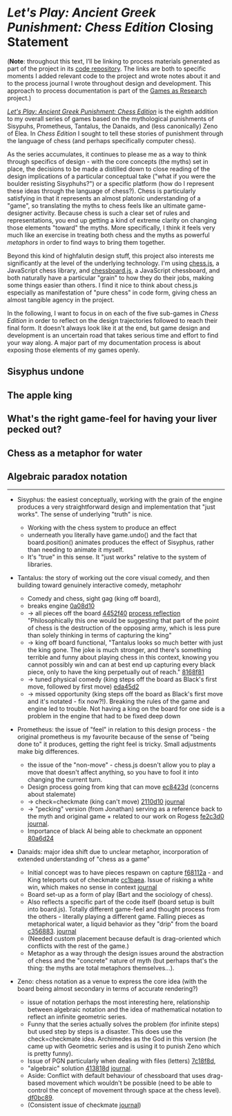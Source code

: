 # _Let's Play: Ancient Greek Punishment: Chess Edition_ Closing Statement

(__Note__: throughout this text, I’ll be linking to process materials generated as part of the project in its [code repository](https://github.com/pippinbarr/lets-play-ancient-greek-punishment-chess-edition/blob/master/process/README.md). The links are both to specific moments I added relevant code to the project and wrote notes about it and to the process journal I wrote throughout design and development. This approach to process documentation is part of the [Games as Research](https://gamesasresearch.com/) project.)

[_Let's Play: Ancient Greek Punishment: Chess Edition_](https://pippinbarr.github.io/lets-play-ancient-greek-punishment-chess-edition/) is the eighth addition to my overall series of games based on the mythological punishments of Sisypuhs, Prometheus, Tantalus, the Danaids, and (less canonically) Zeno of Elea. In _Chess Edition_ I sought to tell these stories of punishment through the language of chess (and perhaps specifically computer chess).

As the series accumulates, it continues to please me as a way to think through specifics of design - with the core concepts (the myths) set in place, the decisions to be made a distilled down to close reading of the design implications of a particular conceptual take ("what if you were the boulder resisting Sisyphuhs?") or a specific platform (how do I represent these ideas through the language of chess?). Chess is particularly satisfying in that it represents an almost platonic understanding of a "game", so translating the myths to chess feels like an ultimate game-designer activity. Because chess is such a clear set of rules and representations, you end up getting a kind of extreme clarity on changing those elements "toward" the myths. More specifically, I think it feels very much like an exercise in treating both chess and the myths as powerful _metaphors_ in order to find ways to bring them together.

Beyond this kind of highfalutin design stuff, this project also interests me significantly at the level of the underlying technology. I'm using [chess.js](https://github.com/jhlywa/chess.js), a JavaScript chess library, and [chessboard.js](https://chessboardjs.com/), a JavaScript chessboard, and both naturally have a particular "grain" to how they do their jobs, making some things easier than others. I find it nice to think about chess.js especially as manifestation of "pure chess" in code form, giving chess an almost tangible agency in the project.

In the following, I want to focus in on each of the five sub-games in _Chess Edition_ in order to reflect on the design trajectories followed to reach their final form. It doesn't always look like it at the end, but game design and development is an uncertain road that takes serious time and effort to find your way along. A major part of my documentation process is about exposing those elements of my games openly.

## Sisyphus undone

## The apple king

## What's the right game-feel for having your liver pecked out?

## Chess as a metaphor for water

## Algebraic paradox notation

---



- Sisyphus: the easiest conceptually, working with the grain of the engine produces a very straightforward design and implementation that "just works". The sense of underlying "truth" is nice.
  - Working with the chess system to produce an effect
  - underneath you literally have game.undo() and the fact that board.position() animates produces the effect of Sisyphus, rather than needing to animate it myself.
  - It's "true" in this sense. It "just works" relative to the system of libraries.

- Tantalus: the story of working out the core visual comedy, and then building toward genuinely interactive comedy, metaphohr
  - Comedy and chess, sight gag (king off board),
  - breaks engine [0a08d10](https://github.com/pippinbarr/lets-play-ancient-greek-punishment-chess-edition/commit/0a08d10ec76cd546afcdca85a014dd221adf6631)
  - -> all pieces off the board [4452f40](https://github.com/pippinbarr/lets-play-ancient-greek-punishment-chess-edition/commit/4452f40d6b94f3bdc7c0edfdb3e4d561dc0a7527) [process reflection](https://github.com/pippinbarr/lets-play-ancient-greek-punishment-chess-edition/blob/master/process/process-journal.md#tantalus) "Philosophically this one would be suggesting that part of the point of chess is the destruction of the opposing army, which is less pure than solely thinking in terms of capturing the king"
  - -> king off board functional, "Tantalus looks so much better with just the king gone. The joke is much stronger, and there's something terrible and funny about playing chess in this context, knowing  you cannot possibly win and can at best end up capturing every black piece, only to have the king perpetually out of reach." [8168f81](https://github.com/pippinbarr/lets-play-ancient-greek-punishment-chess-edition/commit/8168f81dbc5966b5b86843a46c6c6c90052e9fdd)
  - -> tuned physical comedy (king steps off the board as Black's first move, followed by first move) [eda45d2](https://github.com/pippinbarr/lets-play-ancient-greek-punishment-chess-edition/commit/eda45d2eed90bfbef7d20695f4a860a91b8b4014)
  - -> missed opportunity (king steps off the board as Black's first move and it's notated - fix now?!). Breaking the rules of the game and engine led to trouble. Not having a king on the board for one side is a problem in the engine that had to be fixed deep down

- Prometheus: the issue of "feel" in relation to this design process - the original prometheus is my favourite because of the sense of "being done to" it produces, getting the right feel is tricky. Small adjustments make big differences.
  - the issue of the "non-move" - chess.js doesn't allow you to play a move that doesn't affect anything, so you have to fool it into changing the current turn.
  - Design process going from king that can move [ec8423d](https://github.com/pippinbarr/lets-play-ancient-greek-punishment-chess-edition/commit/ec8423da8b8bbd0521dba2c1e412822c7e48f6f5) (concerns about stalemate)
  - -> check=checkmate (king can't move) [2110d10](https://github.com/pippinbarr/lets-play-ancient-greek-punishment-chess-edition/commit/2110d10d54966eb9cbd5a4f77f988f3ee4c44064) [journal](https://github.com/pippinbarr/lets-play-ancient-greek-punishment-chess-edition/blob/master/process/process-journal.md#prometheus-bound)
  - -> "pecking" version (from Jonathan) serving as a reference back to the myth and original game + related to our work on Rogess [fe2c3d0](https://github.com/pippinbarr/lets-play-ancient-greek-punishment-chess-edition/commit/fe2c3d07ee057d789982ab99eccf03c6e17edffc) [journal](https://github.com/pippinbarr/lets-play-ancient-greek-punishment-chess-edition/blob/master/process/process-journal.md#feeling-peckish).
  - Importance of black AI being able to checkmate an opponent [80a6d24](https://github.com/pippinbarr/lets-play-ancient-greek-punishment-chess-edition/commit/80a6d24c8e2451989fff9b0704f23e822eb0ccc2)

- Danaids: major idea shift due to unclear metaphor, incorporation of extended understanding of "chess as a game"
  - Initial concept was to have pieces respawn on capture [f68112a](https://github.com/pippinbarr/lets-play-ancient-greek-punishment-chess-edition/commit/f68112a96ac832d648e08504ad4cdedadaced554) - and King teleports out of checkmate [cc1baea](https://github.com/pippinbarr/lets-play-ancient-greek-punishment-chess-edition/commit/cc1baea23279a62c229be3831f723fea744c2623). Issue of risking a white win, which makes no sense in context [journal](https://github.com/pippinbarr/lets-play-ancient-greek-punishment-chess-edition/blob/master/process/process-journal.md#basic-feature-complete-further-design-thoughts-monday-8-april-2019-1211pm)
  - Board set-up as a form of play (Bart and the sociology of chess).
  - Also reflects a specific part of the code itself (board setup is built into board.js). Totally different game-feel and thought process from the others - literally playing a different game. Falling pieces as metaphorical water, a liquid behavior as they "drip" from the board [c356883](https://github.com/pippinbarr/lets-play-ancient-greek-punishment-chess-edition/commit/c35688324f98b3b8d693e84a47b88113ef58795b). [journal](https://github.com/pippinbarr/lets-play-ancient-greek-punishment-chess-edition/blob/master/process/process-journal.md#danaids-overhaul)
  - (Needed custom placement because default is drag-oriented which conflicts with the rest of the game.)
  - Metaphor as a way through the design issues around the abstraction of chess and the "concrete" nature of myth (but perhaps that's the thing: the myths are total metaphors themselves...).

- Zeno: chess notation as a venue to express the core idea (with the board being almost secondary in terms of accurate rendering?)
  - issue of notation perhaps the most interesting here, relationship between algebraic notation and the idea of mathematical notation to reflect an infinite geometric series.
  - Funny that the series actually solves the problem (for infinite steps) but used step by steps is a disaster. This does use the check=checkmate idea. Archimedes as the God in this version (he came up with Geometric series and is using it to punish Zeno which is pretty funny).
  - Issue of PGN particularly when dealing with files (letters) [7c18f8d](https://github.com/pippinbarr/lets-play-ancient-greek-punishment-chess-edition/commit/7c18f8db0161d18b086751a915a3d7dd2eeb04c9),
  - "algebraic" solution [413818d](https://github.com/pippinbarr/lets-play-ancient-greek-punishment-chess-edition/commit/413818dc204bd663f21fa49e5997e806ce8bf9f0) [journal](https://github.com/pippinbarr/lets-play-ancient-greek-punishment-chess-edition/blob/master/process/process-journal.md#the-pgn-of-zeno).
  -  Aside: Conflict with default behaviour of chessboard that uses drag-based movement which wouldn't be possible (need to be able to control the concept of movement through space at the chess level). [df0bc89](https://github.com/pippinbarr/lets-play-ancient-greek-punishment-chess-edition/commit/df0bc89c8bfba4027d7ee5e44a4b374282ba89fc).
  - (Consistent issue of checkmate [journal](https://github.com/pippinbarr/lets-play-ancient-greek-punishment-chess-edition/blob/master/process/process-journal.md#the-checkmating-of-zeno))
